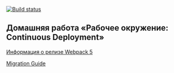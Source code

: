 [![Build status](https://ci.appveyor.com/api/projects/status/ewcuqg4idf8vkvxy?svg=true)](https://ci.appveyor.com/project/a-naraikin/netology-ahj-homeworks-env-continuous-deployment-ed32l)

## Домашняя работа «Рабочее окружение: Continuous Deployment»

[Информация о релизе Webpack 5](https://webpack.js.org/blog/2020-10-10-webpack-5-release/)

[Migration Guide](https://webpack.js.org/migrate/5/)
